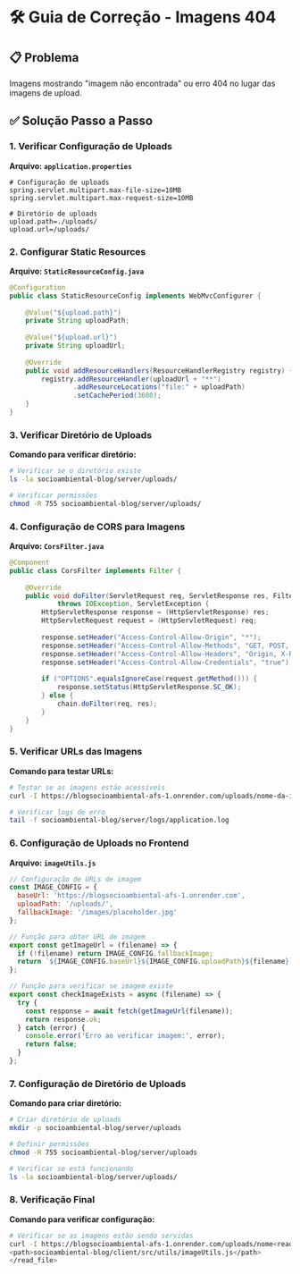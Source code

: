 # 🛠️ Guia de Correção - Imagens 404

## 📋 Problema
Imagens mostrando "imagem não encontrada" ou erro 404 no lugar das imagens de upload.

## ✅ Solução Passo a Passo

### 1. Verificar Configuração de Uploads

**Arquivo: `application.properties`**
```properties
# Configuração de uploads
spring.servlet.multipart.max-file-size=10MB
spring.servlet.multipart.max-request-size=10MB

# Diretório de uploads
upload.path=./uploads/
upload.url=/uploads/
```

### 2. Configurar Static Resources

**Arquivo: `StaticResourceConfig.java`**
```java
@Configuration
public class StaticResourceConfig implements WebMvcConfigurer {
    
    @Value("${upload.path}")
    private String uploadPath;
    
    @Value("${upload.url}")
    private String uploadUrl;
    
    @Override
    public void addResourceHandlers(ResourceHandlerRegistry registry) {
        registry.addResourceHandler(uploadUrl + "**")
                .addResourceLocations("file:" + uploadPath)
                .setCachePeriod(3600);
    }
}
```

### 3. Verificar Diretório de Uploads

**Comando para verificar diretório:**
```bash
# Verificar se o diretório existe
ls -la socioambiental-blog/server/uploads/

# Verificar permissões
chmod -R 755 socioambiental-blog/server/uploads/
```

### 4. Configuração de CORS para Imagens

**Arquivo: `CorsFilter.java`**
```java
@Component
public class CorsFilter implements Filter {
    
    @Override
    public void doFilter(ServletRequest req, ServletResponse res, FilterChain chain) 
            throws IOException, ServletException {
        HttpServletResponse response = (HttpServletResponse) res;
        HttpServletRequest request = (HttpServletRequest) req;
        
        response.setHeader("Access-Control-Allow-Origin", "*");
        response.setHeader("Access-Control-Allow-Methods", "GET, POST, PUT, DELETE, OPTIONS");
        response.setHeader("Access-Control-Allow-Headers", "Origin, X-Requested-With, Content-Type, Accept, Authorization");
        response.setHeader("Access-Control-Allow-Credentials", "true");
        
        if ("OPTIONS".equalsIgnoreCase(request.getMethod())) {
            response.setStatus(HttpServletResponse.SC_OK);
        } else {
            chain.doFilter(req, res);
        }
    }
}
```

### 5. Verificar URLs das Imagens

**Comando para testar URLs:**
```bash
# Testar se as imagens estão acessíveis
curl -I https://blogsocioambiental-afs-1.onrender.com/uploads/nome-da-imagem.jpg

# Verificar logs de erro
tail -f socioambiental-blog/server/logs/application.log
```

### 6. Configuração de Uploads no Frontend

**Arquivo: `imageUtils.js`**
```javascript
// Configuração de URLs de imagem
const IMAGE_CONFIG = {
  baseUrl: 'https://blogsocioambiental-afs-1.onrender.com',
  uploadPath: '/uploads/',
  fallbackImage: '/images/placeholder.jpg'
};

// Função para obter URL de imagem
export const getImageUrl = (filename) => {
  if (!filename) return IMAGE_CONFIG.fallbackImage;
  return `${IMAGE_CONFIG.baseUrl}${IMAGE_CONFIG.uploadPath}${filename}`;
};

// Função para verificar se imagem existe
export const checkImageExists = async (filename) => {
  try {
    const response = await fetch(getImageUrl(filename));
    return response.ok;
  } catch (error) {
    console.error('Erro ao verificar imagem:', error);
    return false;
  }
};
```

### 7. Configuração de Diretório de Uploads

**Comando para criar diretório:**
```bash
# Criar diretório de uploads
mkdir -p socioambiental-blog/server/uploads

# Definir permissões
chmod -R 755 socioambiental-blog/server/uploads

# Verificar se está funcionando
ls -la socioambiental-blog/server/uploads/
```

### 8. Verificação Final

**Comando para verificar configuração:**
```bash
# Verificar se as imagens estão sendo servidas
curl -I https://blogsocioambiental-afs-1.onrender.com/uploads/nome<read_file>
<path>socioambiental-blog/client/src/utils/imageUtils.js</path>
</read_file>
